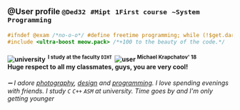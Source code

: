 <!--comment-->
## <sub>@User profile <samp>`@Ded32` `#Mipt` `1First course` `~System Programming`</samp></sub>

<!--tags-->

<!--#define meow-code.meow-->
```C
#ifndef @exam /*no-o-o*/ #define freetime programming; while (!$get.dark & !$friends->are.calling) {~write-programs;}
#include <ultra-boost meow.pack> /*+100 to the beauty of the code.*/
```
<!--user common info-->
#### <p align="left" dir="auto"> ![university](https://psv4.userapi.com/c534536/u354403795/docs/d23/8754cd07a253/study.png?extra=NIolMMr9QAsVH95bKH1eGrwkPAkyLBbbsisDBLnqetcNcWrXp5BHIuzXLLnVkxQ3cYg-k34O17XDV__4gBffdBKSlUcTnti9jHhrMGZjByoZ_MxLnzqxH-e6YTerYotlPpjRumuYX8pvMhNSH_COqsA-)<sup>&nbsp; I study at the faculty ` DIHT `</sup> &nbsp;![user](https://psv4.userapi.com/c237031/u354403795/docs/d31/b8dc0aaf5db7/user.png?extra=7d93OVSGHhWzNdfdgto3fA_nHb2by9cmGWGgARFGhUN9NxD9k6fIuq_2nd0MucyYtu6c7w3KSN9D43HmoBldO9cm6UPeHlK03omWnK6DrCoUjhPPF8TIu82DGA6r8YNyz_-T9FDYW8PfHG5yXYXXVlRu) <sup> Michael Krapchatov' 18</sup>&nbsp;&nbsp;&nbsp;&nbsp;&nbsp;&nbsp;&nbsp;&nbsp;&nbsp;&nbsp;&nbsp;&nbsp;&nbsp; Huge respect to all my classmates, guys, you are very cool!<p>

###### ➖ I adore [photography](), [design]() and [programming](). I love spending evenings with friends. I study `C` `C++` `ASM`  at university. Time goes by and I'm only getting younger
